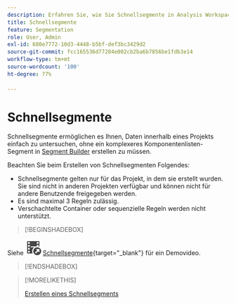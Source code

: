 ```yaml
---
description: Erfahren Sie, wie Sie Schnellsegmente in Analysis Workspace erstellen und verwenden.
title: Schnellsegmente
feature: Segmentation
role: User, Admin
exl-id: 680e7772-10d3-4448-b5bf-def3bc3429d2
source-git-commit: fcc165536d77284e002cb2ba6b7856be1fdb3e14
workflow-type: tm+mt
source-wordcount: '100'
ht-degree: 77%

---
```


# Schnellsegmente

Schnellsegmente ermöglichen es Ihnen, Daten innerhalb eines Projekts einfach zu untersuchen, ohne ein komplexeres Komponentenlisten-Segment in [Segment Builder](/help/components/segmentation/segmentation-workflow/seg-build.md) erstellen zu müssen.

Beachten Sie beim Erstellen von Schnellsegmenten Folgendes:

* Schnellsegmente gelten nur für das Projekt, in dem sie erstellt wurden. Sie sind nicht in anderen Projekten verfügbar und können nicht für andere Benutzende freigegeben werden. 
* Es sind maximal 3 Regeln zulässig.
* Verschachtelte Container oder sequenzielle Regeln werden nicht unterstützt.


>[!BEGINSHADEBOX]

Siehe ![VideoCheckedOut](/help/assets/icons/VideoCheckedOut.svg) [Schnellsegmente](https://video.tv.adobe.com/v/3410293?quality=12&learn=on&captions=ger){target="_blank"} für ein Demovideo.

>[!ENDSHADEBOX]


>[!MORELIKETHIS]
>
>[Erstellen eines Schnellsegments](/help/components/segmentation/segmentation-workflow/seg-quick.md#create)


<!--
## Create a quick segment

Any user in Anlysis Workspace can create a quick segment.

To create a quick segment:

1. Choose one of the following methods to begin creating the quick segment:

   * **Ad hoc (drag-and-drop):** From the left rail, drag a component to the segment drop zone in the panel header.
   
     ![drop a segment in the drop zone](assets/segment-dropzone.png)
     
     You can edit the segment as described in [Edit quick segments](#edit-quick-segments).

      >[!NOTE]
      >
      > Consider the following when creating a quick segment ad hoc (drag-and-drop):
      > * The following component types are not supported: calculated metrics and dimensions, as well as metrics from which you cannot build segments.
      > * For full dimensions and events, Analysis Workspace creates "exists" hit segments. Examples: `Hit where eVar1 exists` or `Hit where event1 exists`.
      > * If "unspecified" or "none" is dropped in the segment drop zone, it is automatically converted to a "does not exist" segment so that it is treated correctly in segments.


   * **Using the segment icon:** In a Freeform table, select the **Segment** icon in the panel header.

     ![Segment filter](assets/quick-seg1.png)

1. Adjust any of the following settings:

   | Setting | Description |
   | --- | --- |
   | [!UICONTROL Name] | The default name of a segment is a combination of the rule names in the segment. You can rename the segment to a more friendly name. |
   | [!UICONTROL Include/exclude] | You can either include or exclude components in your segment definition, but not both. |
   | [!UICONTROL Hit/Visit/Visitor] container | Quick segments include one [segment container](/help/components/segmentation/seg-overview.md#section_AF2A28BE92474DB386AE85743C71B2D6) only that lets you include a dimension/metric/date range in (or exclude it from) the segment. [!UICONTROL Visitor] contains overarching data specific for the visitor across visits and page views. A [!UICONTROL Visit] container lets you set rules to break down the visitor's data based on visits, and a [!UICONTROL Hit] container lets you break down visitor information based on individual page views. The default container is [!UICONTROL Hit]. |
   | [!UICONTROL Components] (Dimension/metric/date range) | Define up to 3 rules by adding components (dimensions, metrics, date ranges, or dimension values). There are 3 ways to find the right component:<ul><li>Start typing and the quick segment builder automatically finds the appropriate component.</li><li>Use the drop-down list to find the component.</li><li>Drag and drop components from the left rail.</li></ul>  |
   | [!UICONTROL Operator] | Use the drop-down menu to find standard operators and [!UICONTROL Distinct Count] operators. See [Segment operators](/help/components/segmentation/seg-reference/seg-operators.md). |
   | Plus (+) sign | Add another rule |
   | AND/OR qualifiers | You can add "AND" or "OR" qualifiers to the rules, but you cannot mix "AND" and "OR" in a single segment definition. |
   | [!UICONTROL Apply] | Apply this segment to the panel. If the segment contains no data, you are asked if you want to continue. |
   | [!UICONTROL Open builder] | Opens the Segment Builder. After you save or apply the segment in the Segment Builder, it is no longer considered a "quick segment". It becomes part of the component-list segment library. <p>To make the component available across all of your projects and in the left rail, select the option [!UICONTROL **Make this segment available to all your projects and add it to your component list**].</p><p>For more information, see the section [Save a quick segment as a component-list segment](#save-a-quick-segment-as-a-component-list-segment) in this article.</p><p>**Note:** Only users with the Segment Creation permission in the [Adobe Admin Console](/help/admin/admin-console/permissions/analytics-tools.md) can open the Segment Builder.</p> |
   | [!UICONTROL Cancel] | Cancel this quick segment (don't apply it). |
   | [!UICONTROL Date range] | The validator uses the panel date range for its data lookup. But any date range applied in a quick segment overrides the panel date range at the top of the panel.  |
   | Preview (top right) | Lets you see whether you have a valid segment and how broad the segment is. Represents the breakdown of the data set you can expect to see when you apply this segment. You might get a notice that indicates that this segment has no data. In this case, you can proceed or change the segment definition. |

1. Select [!UICONTROL **Apply**] to save your changes.

## Edit quick segments

1. Hover over the quick segment and select the **Edit** icon.

   ![Edit ad hoc filter](assets/filter-adhoc-edit.png)

1. Edit the segment definition and/or the segment name.

1. Select [!UICONTROL **Apply**].

## Save a quick segments as a component-list segment

>[!IMPORTANT]
>
> Consider the following when saving a quick segment:
> 
> * To save a quick segment, you need the Segment Creation permission in the [Adobe Admin Console](/help/admin/admin-console/permissions/analytics-tools.md).
> 
> * After you save or apply the segment, it can no longer be edited it in the quick segment builder. Instead, you must use the regular Segment Builder.

You can choose to save quick segments as component-list segments. Advantages of component-list segments include:

* Availablility across all your Workspace projects
* Support more complex segments as well as sequential segments

You can save segments either from the quick segment Builder or from the [!UICONTROL Filter Builder].

### Save in the quick segment builder {#save2}

1. After you apply the quick segment, hover over it and select the info ("i") icon.
1. Select **[!UICONTROL Make available to all projects and add to your component list]**.
1. (Optional) Rename the segment.
1. Select **[!UICONTROL Save]**.

   The segment now appears in your component list in the left rail. Also, note that the segment's side bar changes from light blue to a darker blue, indicating that it can no longer be edited or opened in the quick segment builder.

### Save in the Segment Builder {#save3}

1. After you apply the quick segment, hover over it and select the info ("i") icon.
1. Select **[!UICONTROL Save segment]**
1. (Optional) Rename the segment, then select [!UICONTROL **Apply**].

   Go back to Workspace and note that the segment's side bar changes from light blue to a darker blue, indicating that it can no longer be edited or opened in the quick segment builder. And by saving it, it becomes part of the component list.

After you apply the segment, you can choose to add it to your segment component list and make it available to all your projects.

1. Hover over the saved segment and select the pencil icon.

1. Select [!UICONTROL **Open builder**].

1. At the top of the Segment Builder, notice the [!UICONTROL **Project-only segment**] dialog:

   ![project-only segment dialog](assets/project-only-segment-dialog.png)

1. Select the checkbox next to **[!UICONTROL Make available to all your projects and add to your component list.]**

1. Select **[!UICONTROL Save]**.

   The segment now appears in your segment component list for all your projects.
   You can also [share the segment](/help/analyze/analysis-workspace/curate-share/curate.md#concept_4A9726927E7C44AFA260E2BB2721AFC6) with other people in your organization.

## Quick segment example

The following example of a segment combines dimensions and metrics:

![](assets/quick-seg2.png)

## Known issue

1. Create a quick segment with 2 entries and **[!UICONTROL Save]** it as Test1.
1. Click **[!UICONTROL Save as]** and save this quick segment as Test2. 
1. Edit the Test2 quick segment and save it again as Test2. 
   Notice that the Test1 quick segment gets modified by Test2.
-->